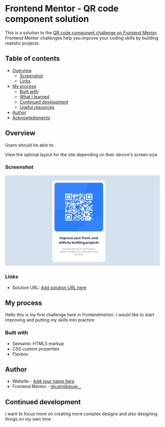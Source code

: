 # Frontend Mentor - QR code component solution

This is a solution to the [QR code component challenge on Frontend Mentor](https://www.frontendmentor.io/challenges/qr-code-component-iux_sIO_H). Frontend Mentor challenges help you improve your coding skills by building realistic projects. 

## Table of contents

- [Overview](#overview)
  - [Screenshot](#screenshot)
  - [Links](#links)
- [My process](#my-process)
  - [Built with](#built-with)
  - [What I learned](#what-i-learned)
  - [Continued development](#continued-development)
  - [Useful resources](#useful-resources)
- [Author](#author)
- [Acknowledgments](#acknowledgments)



## Overview

Users should be able to:

View the optimal layout for the site depending on their device's screen size

### Screenshot

![](./screenshot.jpg)


### Links

- Solution URL: [Add solution URL here](http://frontend.mentor.cb/)

## My process

Hello this is my first challenge here in frontendmentor. 
I would like to start improving and putting my skills into practice

### Built with

- Semantic HTML5 markup
- CSS custom properties
- Flexbox

## Author

- Website - [Add your name here](https://www.your-site.com)
- Frontend Mentor - [@camiibesse _](https://www.frontendmentor.io/profile/camiibesse)

## Continued development

I want to focus more on creating more complex designs and also designing things on my own time

